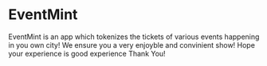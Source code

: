 # EventMint
EventMint is an app which tokenizes the tickets of various events happening in you own city!
We ensure you a very enjoyble and convinient show!
Hope your experience is good
experience
Thank You!
